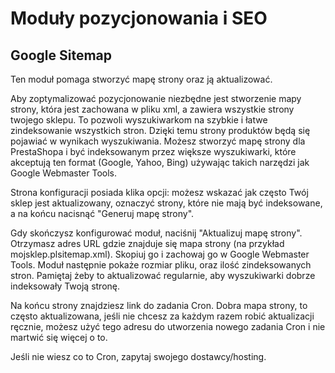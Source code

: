 # Moduły pozycjonowania i SEO

## Google Sitemap <a href="#modulypozycjonowaniaiseo-googlesitemap" id="modulypozycjonowaniaiseo-googlesitemap"></a>

Ten moduł pomaga stworzyć mapę strony oraz ją aktualizować.

Aby zoptymalizować pozycjonowanie niezbędne jest stworzenie mapy strony, która jest zachowana w pliku xml, a zawiera wszystkie strony twojego sklepu. To pozwoli wyszukiwarkom na szybkie i łatwe zindeksowanie wszystkich stron. Dzięki temu strony produktów będą się pojawiać w wynikach wyszukiwania. Możesz stworzyć mapę strony dla PrestaShopa i być indeksowanym przez większe wyszukiwarki, które akceptują ten format (Google, Yahoo, Bing) używając takich narzędzi jak Google Webmaster Tools.

Strona konfiguracji posiada klika opcji: możesz wskazać jak często Twój sklep jest aktualizowany, oznaczyć strony, które nie mają być indeksowane, a na końcu nacisnąć "Generuj mapę strony".

Gdy skończysz konfigurować moduł, naciśnij "Aktualizuj mapę strony". Otrzymasz adres URL gdzie znajduje się mapa strony (na przykład mojsklep.plsitemap.xml). Skopiuj go i zachowaj go w Google Webmaster Tools. Moduł następnie pokaże rozmiar pliku, oraz ilość zindeksowanych stron. Pamiętaj żeby to aktualizować regularnie, aby wyszukiwarki dobrze indeksowały Twoją stronę.

Na końcu strony znajdziesz link do zadania Cron. Dobra mapa strony, to często aktualizowana, jeśli nie chcesz za każdym razem robić aktualizacji ręcznie, możesz użyć tego adresu do utworzenia nowego zadania Cron i nie martwić się więcej o to.

Jeśli nie wiesz co to Cron, zapytaj swojego dostawcy/hosting.
